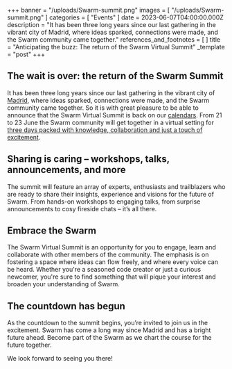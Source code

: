 +++
banner = "/uploads/Swarm-summit.png"
images = [ "/uploads/Swarm-summit.png" ]
categories = [ "Events" ]
date = 2023-06-07T04:00:00.000Z
description = "It has been three long years since our last gathering in the vibrant city of Madrid, where ideas sparked, connections were made, and the Swarm community came together."
references_and_footnotes = [ ]
title = "Anticipating the buzz: The return of the Swarm Virtual Summit"
_template = "post"
+++

## The wait is over: the return of the Swarm Summit

It has been three long years since our last gathering in the vibrant city of [Madrid](https://www.youtube.com/watch?v=tXbi99T2osw), where ideas sparked, connections were made, and the Swarm community came together. So it is with great pleasure to be able to announce that the Swarm Virtual Summit is back on our [calendars](https://www.addevent.com/event/Ee17443659). From 21 to 23 June the Swarm community will get together in a virtual setting for [three days packed with knowledge, collaboration and just a touch of excitement](https://summit.ethswarm.org/swarm-summit-2023/schedule/#).

## Sharing is caring – workshops, talks, announcements, and more

The summit will feature an array of experts, enthusiasts and trailblazers who are ready to share their insights, experience and visions for the future of Swarm. From hands-on workshops to engaging talks, from surprise announcements to cosy fireside chats – it’s all there.

## Embrace the Swarm

The Swarm Virtual Summit is an opportunity for you to engage, learn and collaborate with other members of the community. The emphasis is on fostering a space where ideas can flow freely, and where every voice can be heard. Whether you're a seasoned code creator or just a curious newcomer, you're sure to find something that will pique your interest and broaden your understanding of Swarm.

## The countdown has begun

As the countdown to the summit begins, you’re invited to join us in the excitement. Swarm has come a long way since Madrid and has a bright future ahead. Become part of the Swarm as we chart the course for the future together.

We look forward to seeing you there!
